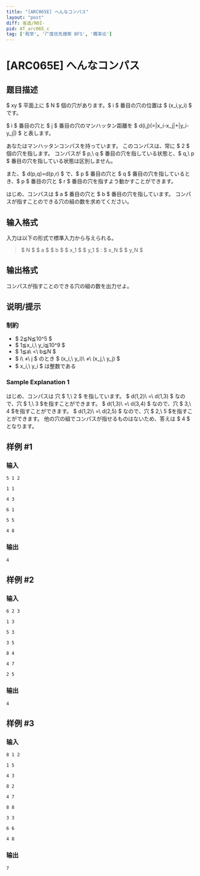 ```yaml
---
title: "[ARC065E] へんなコンパス"
layout: "post"
diff: 省选/NOI-
pid: AT_arc065_c
tag: ['枚举', '广度优先搜索 BFS', '概率论']
---
```


# [ARC065E] へんなコンパス

## 题目描述

[problemUrl]: https://atcoder.jp/contests/arc065/tasks/arc065_c

$ xy $ 平面上に $ N $ 個の穴があります。$ i $ 番目の穴の位置は $ (x_i,y_i) $ です。

$ i $ 番目の穴と $ j $ 番目の穴のマンハッタン距離を $ d(i,j)(=|x_i-x_j|+|y_i-y_j|) $ と表します。

あなたはマンハッタンコンパスを持っています。 このコンパスは、常に $ 2 $ 個の穴を指します。 コンパスが $ p,\ q $ 番目の穴を指している状態と、$ q,\ p $ 番目の穴を指している状態は区別しません。

また、$ d(p,q)=d(p,r) $ で、$ p $ 番目の穴と $ q $ 番目の穴を指しているとき、$ p $ 番目の穴と $ r $ 番目の穴を指すよう動かすことができます。

はじめ、コンパスは $ a $ 番目の穴と $ b $ 番目の穴を指しています。 コンパスが指すことのできる穴の組の数を求めてください。

## 输入格式

入力は以下の形式で標準入力から与えられる。

> $ N $ $ a $ $ b $ $ x_1 $ $ y_1 $ : $ x_N $ $ y_N $

## 输出格式

コンパスが指すことのできる穴の組の数を出力せよ。

## 说明/提示

### 制約

- $ 2≦N≦10^5 $
- $ 1≦x_i,\ y_i≦10^9 $
- $ 1≦a\ <\ b≦N $
- $ i\ ≠\ j $ のとき $ (x_i,\ y_i)\ ≠\ (x_j,\ y_j) $
- $ x_i,\ y_i $ は整数である

### Sample Explanation 1

はじめ、コンパスは 穴 $ 1,\ 2 $ を指しています。 $ d(1,2)\ =\ d(1,3) $ なので、穴 $ 1,\ 3 $を指すことができます。 $ d(1,3)\ =\ d(3,4) $ なので、穴 $ 3,\ 4 $を指すことができます。 $ d(1,2)\ =\ d(2,5) $ なので、穴 $ 2,\ 5 $を指すことができます。 他の穴の組でコンパスが指せるものはないため、答えは $ 4 $ となります。

## 样例 #1

### 输入

```
5 1 2
1 1
4 3
6 1
5 5
4 8
```

### 输出

```
4
```

## 样例 #2

### 输入

```
6 2 3
1 3
5 3
3 5
8 4
4 7
2 5
```

### 输出

```
4
```

## 样例 #3

### 输入

```
8 1 2
1 5
4 3
8 2
4 7
8 8
3 3
6 6
4 8
```

### 输出

```
7
```

